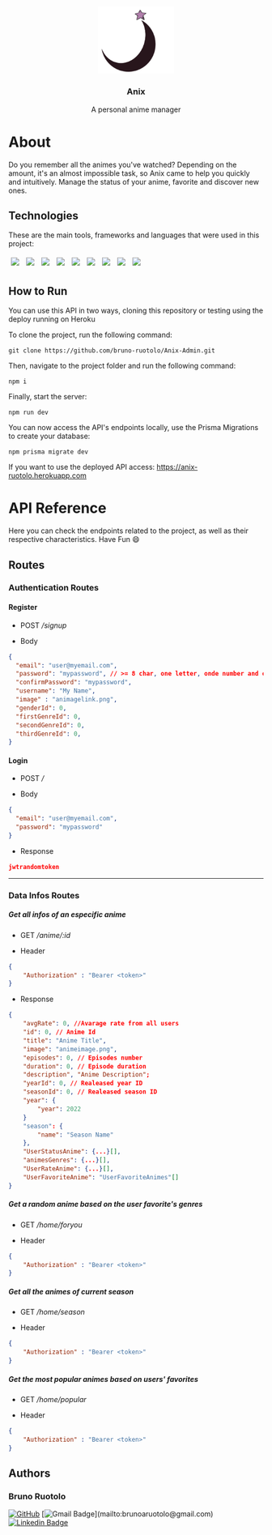 <br />
<div align="center">
    <img src="./.github/assets/AnixLogo.png" alt="Anix Logo" width="150">
    <h3 align="center">Anix</h3>
    <p> A personal anime manager
</div>

# About
Do you remember all the animes you've watched? Depending on the amount, it's an almost impossible task, so Anix came to help you quickly and intuitively. 
Manage the status of your anime, favorite and discover new ones.


## Technologies
These are the main tools, frameworks and languages that were used in this project:<br>

<div>
  <img style='margin: 5px;' src="https://img.shields.io/badge/Node.js-339933?style=for-the-badge&logo=nodedotjs&logoColor=white"/>
  <img style='margin: 5px;' src="https://img.shields.io/badge/Express.js-000000?style=for-the-badge&logo=express&logoColor=white"/>
  <img style='margin: 5px;' src="https://img.shields.io/badge/typescript-%233178C6.svg?&style=for-the-badge&logo=typescript&logoColor=white" />
  <img style='margin: 5px;' src="https://img.shields.io/badge/postgresql-%23336791.svg?&style=for-the-badge&logo=postgresql&logoColor=white" />
  <img style='margin: 5px;' src="https://img.shields.io/badge/Prisma-3982CE?style=for-the-badge&logo=Prisma&logoColor=white"/>
  <img style='margin: 5px;' src="https://img.shields.io/badge/-jest-%23C21325?style=for-the-badge&logo=jest&logoColor=white"/>
  <img style='margin: 5px;' src="https://img.shields.io/badge/SuperTest-9254ff?style=for-the-badge&logo=supertest"/>
  <img style='margin: 5px;' src="https://img.shields.io/badge/Joi-FFFF00?style=for-the-badge&logo=joi&logoColor=058a5e"/>
  <img style='margin: 5px;' src="https://img.shields.io/badge/JWT-black?style=for-the-badge&logo=JSON%20web%20tokens"/>
</div>

## How to Run

You can use this API in two ways, cloning this repository or testing using the deploy running on Heroku

To clone the project, run the following command:

```git
git clone https://github.com/bruno-ruotolo/Anix-Admin.git
```

Then, navigate to the project folder and run the following command:

```git
npm i
```

Finally, start the server:

```git
npm run dev
```

You can now access the API's endpoints locally, use the Prisma Migrations to create your database:

```git
npm prisma migrate dev
```

If you want to use the deployed API access: https://anix-ruotolo.herokuapp.com

# API Reference

Here you can check the endpoints related to the project, as well as their respective characteristics. Have Fun 😄

## Routes
### Authentication Routes

#### Register
   - POST _/signup_

   - Body  
```json
{
  "email": "user@myemail.com",
  "password": "mypassword", // >= 8 char, one letter, onde number and one special character
  "confirmPassword": "mypassword",
  "username": "My Name",
  "image" : "animagelink.png",
  "genderId": 0,
  "firstGenreId": 0,
  "secondGenreId": 0,
  "thirdGenreId": 0,
}
```


#### Login
- POST _/_

- Body
```json
{
  "email": "user@myemail.com",
  "password": "mypassword"
}
```

- Response
```json
jwtrandomtoken
```
---

### Data Infos Routes

##### Get all infos of an especific anime
- GET _/anime/:id_

- Header
```json
{
    "Authorization" : "Bearer <token>"
}
```

- Response
```json
{
    "avgRate": 0, //Avarage rate from all users
    "id": 0, // Anime Id
    "title": "Anime Title",
    "image": "animeimage.png",
    "episodes": 0, // Episodes number
    "duration": 0, // Episode duration
    "description", "Anime Description";
    "yearId": 0, // Realeased year ID
    "seasonId": 0, // Realeased season ID
    "year": {
        "year": 2022
    }
    "season": {
        "name": "Season Name"
    },
    "UserStatusAnime": {...}[],
    "animesGenres": {...}[],
    "UserRateAnime": {...}[],
    "UserFavoriteAnime": "UserFavoriteAnimes"[]
}
```


##### Get a random anime based on the user favorite's genres
- GET _/home/foryou_

- Header
```json
{
    "Authorization" : "Bearer <token>"
}
``` 

##### Get all the animes of current season
- GET _/home/season_

- Header
```json
{
    "Authorization" : "Bearer <token>"
}
``` 

##### Get the most popular animes based on users' favorites
- GET _/home/popular_

- Header
```json
{
    "Authorization" : "Bearer <token>"
}
``` 

## Authors
### Bruno Ruotolo

[![GitHub](https://img.shields.io/badge/-BrunoRuotolo-black?style=for-the-badge&logo=github&logoColor=white&link=https://github.com/bruno-ruotolo/)]([https://www.linkedin.com/in/bruno-amaral-ruotolo-295876186/](https://github.com/bruno-ruotolo/))
[![Gmail Badge](https://img.shields.io/badge/-brunoaruotolo@gmail.com-c14438?style=flat-square&logo=Gmail&logoColor=white&link=mailto:)](mailto:brunoaruotolo@gmail.com)
[![Linkedin Badge](https://img.shields.io/badge/-brunoamaralruotolo-blue?style=flat-square&logo=Linkedin&logoColor=white&link=https://www.linkedin.com/in/bruno-amaral-ruotolo-295876186/)](https://www.linkedin.com/in/bruno-amaral-ruotolo-295876186/)
